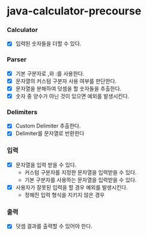 # java-calculator-precourse

### Calculator

- [x]  입력된 숫자들을 더할 수 있다.

### Parser

- [x]  기본 구분자로 ,와 :를 사용한다.
- [x]  문자열의 커스텀 구분자 사용 여부를 판단한다.
- [x]  문자열을 분해하여 덧셈을 할 숫자들을 추출한다.
- [x]  숫자 중 양수가 아닌 것이 있으면 예외를 발생시킨다.

### Delimiters

- [x] Custom Delimiter 추출한다.
- [x] Delimiter를 문자열로 반환한다

### 입력

- [x]  문자열을 입력 받을 수 있다.
    - 커스텀 구분자를 지정한 문자열을 입력받을 수 있다.
    - 기본 구분자를 사용하는 문자열을 입력받을 수 있다.
- [x]  사용자가 잘못된 입력을 할 경우 예외를 발생시킨다.
    - 정해진 입력 형식을 지키지 않은 경우

### 출력

- [x]  덧셈 결과를 출력할 수 있어야 한다.